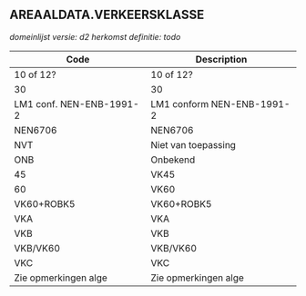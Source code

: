 ## AREAALDATA.VERKEERSKLASSE

*domeinlijst versie: d2* *herkomst definitie: todo*

 |Code |Description	|
|	---	|	---	|
| 10 of 12? | 10 of 12? |
| 30 | 30 |
| LM1 conf. NEN-ENB-1991-2 | LM1 conform NEN-ENB-1991-2 |
| NEN6706 | NEN6706 |
| NVT | Niet van toepassing |
| ONB | Onbekend |
| 45 | VK45 |
| 60 | VK60 |
| VK60+ROBK5 | VK60+ROBK5 |
| VKA | VKA |
| VKB | VKB |
| VKB/VK60 | VKB/VK60 |
| VKC | VKC |
| Zie opmerkingen alge | Zie opmerkingen alge |

